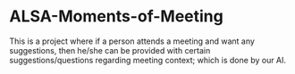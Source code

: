 # ALSA-Moments-of-Meeting
This is a project where if a person attends a meeting and want any suggestions, then he/she can be provided with certain suggestions/questions regarding meeting context; which is done by our AI. 
